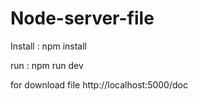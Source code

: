 # Node-server-file

Install : npm install 

run : npm run dev

for download file http://localhost:5000/doc

